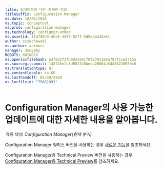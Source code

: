 ```yaml
---
title: 업데이트에 대한 자세한 정보
titleSuffix: Configuration Manager
ms.date: 10/06/2016
ms.topic: conceptual
ms.prod: configuration-manager
ms.technology: configmgr-other
ms.assetid: 1fa7d0d9-4bb5-4475-82ff-0d5da4a3da61
author: aczechowski
ms.author: aaroncz
manager: dougeby
ROBOTS: NOINDEX
ms.openlocfilehash: e3f835f3fb583569cf0f2701188a787f1ce2715a
ms.sourcegitcommit: 148745e1c3d9817d8beea20684a54436210959c6
ms.translationtype: HT
ms.contentlocale: ko-KR
ms.lasthandoff: 01/09/2020
ms.locfileid: "75802993"
---
```

# <a name="learn-more-about-available-updates-for-configuration-manager"></a>Configuration Manager의 사용 가능한 업데이트에 대한 자세한 내용을 알아봅니다.

*적용 대상: Configuration Manager(현재 분기)*

Configuration Manager 릴리스 버전을 사용하는 경우 [새로운 기능](https://technet.microsoft.com/library/mt622084.aspx)을 참조하세요.  

 Configuration Manager용 Technical Preview 버전을 사용하는 경우 [Configuration Manager용 Technical Preview](https://technet.microsoft.com/library/mt595861.aspx)를 참조하세요.
